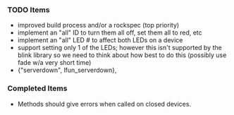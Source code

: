 ### TODO Items

- improved build process and/or a rockspec (top priority)
- implement an "all" ID to turn them all off, set them all to red, etc
- implement an "all" LED # to affect both LEDs on a device
- support setting only 1 of the LEDs; however this isn't supported by the blink library so we 
     need to think about how best to do this (possibly use fade w/a very short time)
- {"serverdown", lfun_serverdown},

### Completed Items
- Methods should give errors when called on closed devices.

